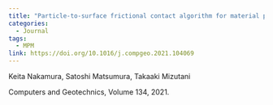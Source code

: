 ```yaml
---
title: "Particle-to-surface frictional contact algorithm for material point method using weighted least squares"
categories:
  - Journal
tags:
  - MPM
link: https://doi.org/10.1016/j.compgeo.2021.104069
---
```


Keita Nakamura, Satoshi Matsumura, Takaaki Mizutani

Computers and Geotechnics, Volume 134, 2021.

